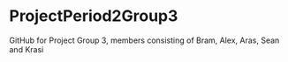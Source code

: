 # ProjectPeriod2Group3
GitHub for Project Group 3, members consisting of Bram, Alex, Aras, Sean and Krasi
